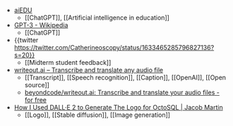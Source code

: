 - [aiEDU](https://www.aiedu.org/)
	- [[ChatGPT]], [[Artificial intelligence in education]]
- [GPT-3 - Wikipedia](https://en.m.wikipedia.org/wiki/GPT-3#Training_and_capabilities)
	- [[ChatGPT]]
- {{twitter https://twitter.com/Catherineoscopy/status/1633465285796827136?s=20}}
	- [[Midterm student feedback]]
- [writeout.ai – Transcribe and translate any audio file](https://writeout.ai/)
	- [[Transcript]], [[Speech recognition]], [[Caption]], [[OpenAI]], [[Open source]]
	- [beyondcode/writeout.ai: Transcribe and translate your audio files - for free](https://github.com/beyondcode/writeout.ai)
- [How I Used DALL·E 2 to Generate The Logo for OctoSQL | Jacob Martin](https://jacobmartins.com/posts/how-i-used-dalle2-to-generate-the-logo-for-octosql/)
	- [[Logo]], [[Stable diffusion]], [[Image generation]]